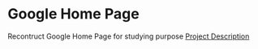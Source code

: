 # Google Home Page
Recontruct Google Home Page for studying purpose
[Project Description](http://www.theodinproject.com/web-development-101/html-css)